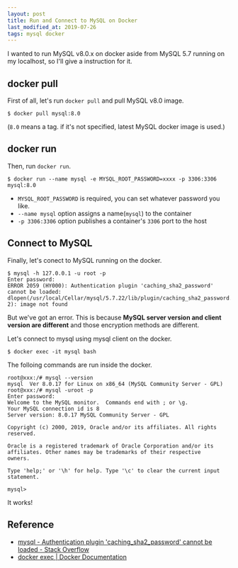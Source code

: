 ```yaml
---
layout: post
title: Run and Connect to MySQL on Docker
last_modified_at: 2019-07-26
tags: mysql docker
---
```


I wanted to run MySQL v8.0.x on docker aside from MySQL 5.7 running on my localhost, so I'll give a instruction for it.

## docker pull

First of all, let's run `docker pull` and pull MySQL v8.0 image.

```console
$ docker pull mysql:8.0
```

(`8.0` means a tag. if it's not specified, latest MySQL docker image is used.)

## docker run

Then, run `docker run`.

```console
$ docker run --name mysql -e MYSQL_ROOT_PASSWORD=xxxx -p 3306:3306 mysql:8.0
```

- `MYSQL_ROOT_PASSWORD` is required, you can set whatever password you like.
- `--name mysql` option assigns a name(`mysql`) to the container
- `-p 3306:3306` option publishes a container's `3306` port to the host

## Connect to MySQL

Finally, let's conect to MySQL running on the docker.

```console
$ mysql -h 127.0.0.1 -u root -p
Enter password:
ERROR 2059 (HY000): Authentication plugin 'caching_sha2_password' cannot be loaded: dlopen(/usr/local/Cellar/mysql/5.7.22/lib/plugin/caching_sha2_password.so, 2): image not found
```

But we've got an error. This is because **MySQL server version and client version are different** and those encryption methods are different.

Let's connect to mysql using mysql client on the docker.

```console
$ docker exec -it mysql bash
```

The folloing commands are run inside the docker.

```console
root@xxx:/# mysql --version
mysql  Ver 8.0.17 for Linux on x86_64 (MySQL Community Server - GPL)
root@xxx:/# mysql -uroot -p
Enter password:
Welcome to the MySQL monitor.  Commands end with ; or \g.
Your MySQL connection id is 8
Server version: 8.0.17 MySQL Community Server - GPL

Copyright (c) 2000, 2019, Oracle and/or its affiliates. All rights reserved.

Oracle is a registered trademark of Oracle Corporation and/or its
affiliates. Other names may be trademarks of their respective
owners.

Type 'help;' or '\h' for help. Type '\c' to clear the current input statement.

mysql>
```

It works!

## Reference

- [mysql - Authentication plugin 'caching_sha2_password' cannot be loaded - Stack Overflow](https://stackoverflow.com/questions/49194719/authentication-plugin-caching-sha2-password-cannot-be-loaded)
- [docker exec \| Docker Documentation](https://docs.docker.com/engine/reference/commandline/exec/)
